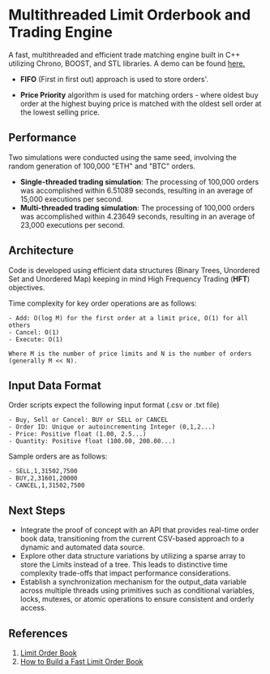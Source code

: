 # Multithreaded Limit Orderbook and Trading Engine

A fast, multithreaded and efficient trade matching engine built in C++ utilizing Chrono, BOOST, and STL libraries. A demo can be found [here.]()

- **FIFO** (First in first out) approach is used to store orders'.

- **Price Priority** algorithm is used for matching orders - where oldest buy order at the highest buying price is matched with the oldest sell order at the lowest selling price.

## Performance 

Two simulations were conducted using the same seed, involving the random generation of 100,000 "ETH" and "BTC" orders.

- **Single-threaded trading simulation**: The processing of 100,000 orders was accomplished within 6.51089 seconds, resulting in an average of 15,000 executions per second.
- **Multi-threaded trading simulation**: The processing of 100,000 orders was accomplished within 4.23649 seconds, resulting in an average of 23,000 executions per second.

## Architecture

Code is developed using efficient data structures (Binary Trees, Unordered Set and Unordered Map) keeping in mind High Frequency Trading (**HFT**) objectives. 

Time complexity for key order operations are as follows:

    - Add: O(log M) for the first order at a limit price, O(1) for all others
    - Cancel: O(1)
    - Execute: O(1)

    Where M is the number of price limits and N is the number of orders (generally M << N).

## Input Data Format

Order scripts expect the following input format (.csv or .txt file)

    - Buy, Sell or Cancel: BUY or SELL or CANCEL
    - Order ID: Unique or autoincrementing Integer (0,1,2...)
    - Price: Positive float (1.00, 2.5...) 
    - Quantity: Positive float (100.00, 200.00...)

Sample orders are as follows:

    - SELL,1,31502,7500
    - BUY,2,31601,20000
    - CANCEL,1,31502,7500

## Next Steps

- Integrate the proof of concept with an API that provides real-time order book data, transitioning from the current CSV-based approach to a dynamic and automated data source.
- Explore other data structure variations by utilizing a sparse array to store the Limits instead of a tree. This leads to distinctive time complexity trade-offs that impact performance considerations.
- Establish a synchronization mechanism for the output_data variable across multiple threads using primitives such as conditional variables, locks, mutexes, or atomic operations to ensure consistent and orderly access.

## References

1. [Limit Order Book](https://web.archive.org/web/20110410160306/http://howtohft.wordpress.com:80/2011/02/15/how-to-build-a-fast-limit-order-book)
2. [How to Build a Fast Limit Order Book](https://web.archive.org/web/20110410160306/http://howtohft.wordpress.com:80/2011/02/15/how-to-build-a-fast-limit-order-book)
